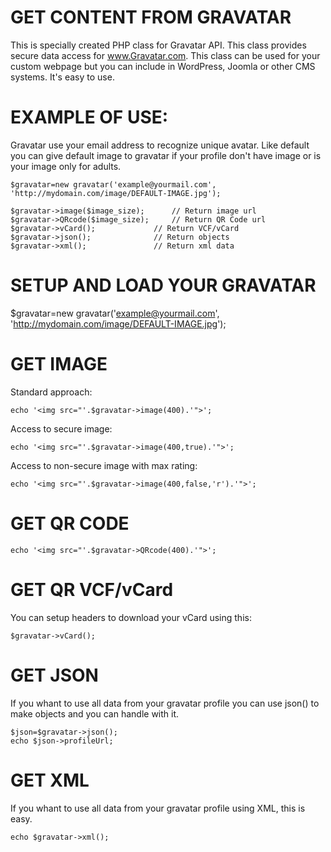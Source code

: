 GET CONTENT FROM GRAVATAR
========

This is specially created PHP class for Gravatar API. This class provides secure data access for www.Gravatar.com.
This class can be used for your custom webpage but you can include in WordPress, Joomla or other CMS systems.
It's easy to use.

EXAMPLE OF USE:
========
Gravatar use your email address to recognize unique avatar. Like default you can give default image to gravatar if your profile don't have image or is your image only for adults.

    $gravatar=new gravatar('example@yourmail.com', 'http://mydomain.com/image/DEFAULT-IMAGE.jpg');
	
	$gravatar->image($image_size);		// Return image url
	$gravatar->QRcode($image_size);	    // Return QR Code url
	$gravatar->vCard();	    		// Return VCF/vCard
	$gravatar->json(); 	    		// Return objects
	$gravatar->xml(); 				// Return xml data

SETUP AND LOAD YOUR GRAVATAR
========
$gravatar=new gravatar('example@yourmail.com', 'http://mydomain.com/image/DEFAULT-IMAGE.jpg');

GET IMAGE
========
Standard approach:

    echo '<img src="'.$gravatar->image(400).'">';

Access to secure image:

    echo '<img src="'.$gravatar->image(400,true).'">';
    
Access to non-secure image with max rating:

    echo '<img src="'.$gravatar->image(400,false,'r').'">';
    
GET QR CODE
========

    echo '<img src="'.$gravatar->QRcode(400).'">';
    
GET QR VCF/vCard
========
You can setup headers to download your vCard using this:

    $gravatar->vCard();
    
GET JSON
========
If you whant to use all data from your gravatar profile you can use json() to make objects and you can handle with it.

    $json=$gravatar->json();
    echo $json->profileUrl;
    
GET XML
========
If you whant to use all data from your gravatar profile using XML, this is easy.

    echo $gravatar->xml();
